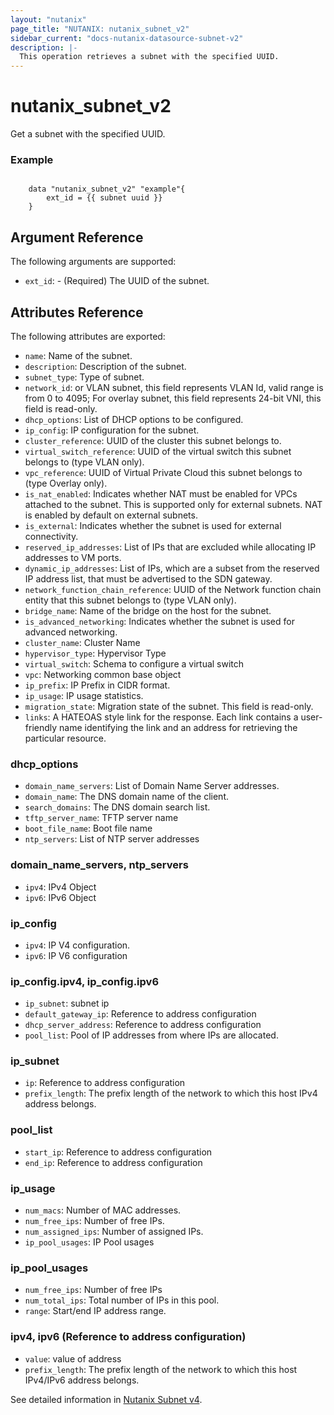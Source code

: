 ```yaml
---
layout: "nutanix"
page_title: "NUTANIX: nutanix_subnet_v2"
sidebar_current: "docs-nutanix-datasource-subnet-v2"
description: |-
  This operation retrieves a subnet with the specified UUID.
---
```


# nutanix_subnet_v2

Get a subnet with the specified UUID.

### Example

```hcl

    data "nutanix_subnet_v2" "example"{
        ext_id = {{ subnet uuid }}
    }
```

## Argument Reference

The following arguments are supported:

- `ext_id`: - (Required) The UUID of the subnet.

## Attributes Reference

The following attributes are exported:

- `name`: Name of the subnet.
- `description`: Description of the subnet.
- `subnet_type`: Type of subnet.
- `network_id`: or VLAN subnet, this field represents VLAN Id, valid range is from 0 to 4095; For overlay subnet, this field represents 24-bit VNI, this field is read-only.
- `dhcp_options`: List of DHCP options to be configured.
- `ip_config`: IP configuration for the subnet.
- `cluster_reference`: UUID of the cluster this subnet belongs to.
- `virtual_switch_reference`: UUID of the virtual switch this subnet belongs to (type VLAN only).
- `vpc_reference`: UUID of Virtual Private Cloud this subnet belongs to (type Overlay only).
- `is_nat_enabled`: Indicates whether NAT must be enabled for VPCs attached to the subnet. This is supported only for external subnets. NAT is enabled by default on external subnets.
- `is_external`: Indicates whether the subnet is used for external connectivity.
- `reserved_ip_addresses`: List of IPs that are excluded while allocating IP addresses to VM ports.
- `dynamic_ip_addresses`: List of IPs, which are a subset from the reserved IP address list, that must be advertised to the SDN gateway.
- `network_function_chain_reference`: UUID of the Network function chain entity that this subnet belongs to (type VLAN only).
- `bridge_name`: Name of the bridge on the host for the subnet.
- `is_advanced_networking`: Indicates whether the subnet is used for advanced networking.
- `cluster_name`: Cluster Name
- `hypervisor_type`: Hypervisor Type
- `virtual_switch`: Schema to configure a virtual switch
- `vpc`: Networking common base object
- `ip_prefix`: IP Prefix in CIDR format.
- `ip_usage`: IP usage statistics.
- `migration_state`: Migration state of the subnet. This field is read-only.
- `links`: A HATEOAS style link for the response. Each link contains a user-friendly name identifying the link and an address for retrieving the particular resource.

### dhcp_options

- `domain_name_servers`: List of Domain Name Server addresses.
- `domain_name`: The DNS domain name of the client.
- `search_domains`: The DNS domain search list.
- `tftp_server_name`: TFTP server name
- `boot_file_name`: Boot file name
- `ntp_servers`: List of NTP server addresses

### domain_name_servers, ntp_servers

- `ipv4`: IPv4 Object
- `ipv6`: IPv6 Object

### ip_config

- `ipv4`: IP V4 configuration.
- `ipv6`: IP V6 configuration

### ip_config.ipv4, ip_config.ipv6

- `ip_subnet`: subnet ip
- `default_gateway_ip`: Reference to address configuration
- `dhcp_server_address`: Reference to address configuration
- `pool_list`: Pool of IP addresses from where IPs are allocated.

### ip_subnet

- `ip`: Reference to address configuration
- `prefix_length`: The prefix length of the network to which this host IPv4 address belongs.

### pool_list

- `start_ip`: Reference to address configuration
- `end_ip`: Reference to address configuration

### ip_usage

- `num_macs`: Number of MAC addresses.
- `num_free_ips`: Number of free IPs.
- `num_assigned_ips`: Number of assigned IPs.
- `ip_pool_usages`: IP Pool usages

### ip_pool_usages

- `num_free_ips`: Number of free IPs
- `num_total_ips`: Total number of IPs in this pool.
- `range`: Start/end IP address range.

### ipv4, ipv6 (Reference to address configuration)

- `value`: value of address
- `prefix_length`: The prefix length of the network to which this host IPv4/IPv6 address belongs.

See detailed information in [Nutanix Subnet v4](https://developers.nutanix.com/api-reference?namespace=networking&version=v4.0.b1).
